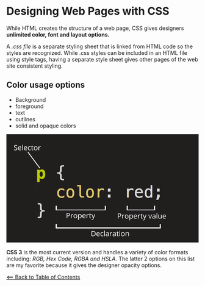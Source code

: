 # Designing Web Pages with CSS
While HTML creates the structure of a web page, CSS gives designers **unlimited color, font and layout options.** 

A *.css file* is a separate styling sheet that is linked from HTML code so the styles are recognized. While .css styles can be included in an HTML file using style tags, having a separate style sheet gives other pages of the web site consistent styling. 

## Color usage options
- Background
- foreground
- text
- outlines
- solid and opaque colors

![alt text](images/css.png)

**CSS 3** is the most current version and handles a variety of color formats including: *RGB, Hex Code, RGBA and HSLA.* The latter 2 options on this list are my favorite because it gives the designer opacity options.

[<== Back to Table of Contents](../readme.md)
